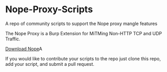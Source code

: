 # Nope-Proxy-Scripts
A repo of community scripts to support the Nope proxy mangle features 

The Nope Proxy is a Burp Extension for MiTMing Non-HTTP TCP and UDP Traffic. 

[Download Nope](https://github.com/summitt/Burp-Non-HTTP-Extension)A

If you would like to contribute your scripts to the repo just clone this repo, add your script, and submit a pull request. 
